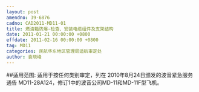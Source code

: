 ```yaml
---
layout: post
amendno: 39-6876
cadno: CAD2011-MD11-01
title: 燃油箱防爆-检查、安装电缆组件及支架结构
date: 2011-01-21 00:00:00 +0800
effdate: 2011-02-16 00:00:00 +0800
tag: MD11
categories: 民航华东地区管理局适航审定处
author: 袁晓峰
---
```


##适用范围:
适用于按任何类别审定，列在 2010年8月24日颁发的波音紧急服务通告 MD11-28A124，修订1中的波音公司MD-11和MD-11F型飞机。

